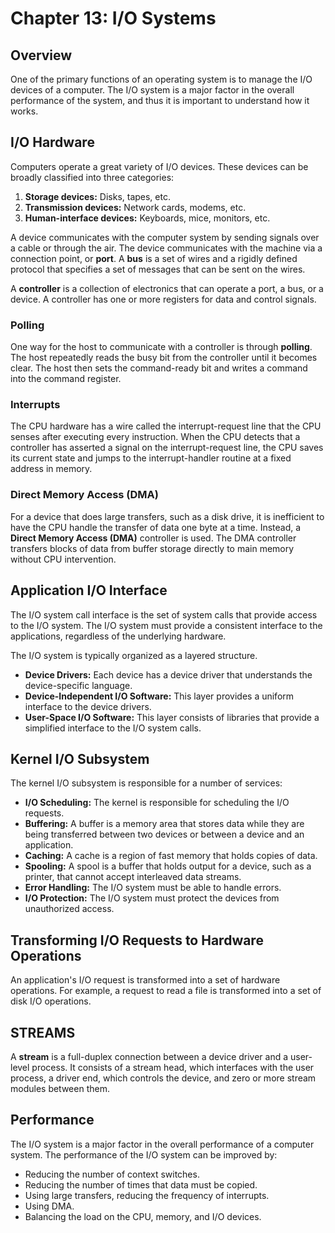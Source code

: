 # Chapter 13: I/O Systems

## Overview

One of the primary functions of an operating system is to manage the I/O devices of a computer. The I/O system is a major factor in the overall performance of the system, and thus it is important to understand how it works.

## I/O Hardware

Computers operate a great variety of I/O devices. These devices can be broadly classified into three categories:
1.  **Storage devices:** Disks, tapes, etc.
2.  **Transmission devices:** Network cards, modems, etc.
3.  **Human-interface devices:** Keyboards, mice, monitors, etc.

A device communicates with the computer system by sending signals over a cable or through the air. The device communicates with the machine via a connection point, or **port**. A **bus** is a set of wires and a rigidly defined protocol that specifies a set of messages that can be sent on the wires.

A **controller** is a collection of electronics that can operate a port, a bus, or a device. A controller has one or more registers for data and control signals.

### Polling

One way for the host to communicate with a controller is through **polling**. The host repeatedly reads the busy bit from the controller until it becomes clear. The host then sets the command-ready bit and writes a command into the command register.

### Interrupts

The CPU hardware has a wire called the interrupt-request line that the CPU senses after executing every instruction. When the CPU detects that a controller has asserted a signal on the interrupt-request line, the CPU saves its current state and jumps to the interrupt-handler routine at a fixed address in memory.

### Direct Memory Access (DMA)

For a device that does large transfers, such as a disk drive, it is inefficient to have the CPU handle the transfer of data one byte at a time. Instead, a **Direct Memory Access (DMA)** controller is used. The DMA controller transfers blocks of data from buffer storage directly to main memory without CPU intervention.

## Application I/O Interface

The I/O system call interface is the set of system calls that provide access to the I/O system. The I/O system must provide a consistent interface to the applications, regardless of the underlying hardware.

The I/O system is typically organized as a layered structure.
-   **Device Drivers:** Each device has a device driver that understands the device-specific language.
-   **Device-Independent I/O Software:** This layer provides a uniform interface to the device drivers.
-   **User-Space I/O Software:** This layer consists of libraries that provide a simplified interface to the I/O system calls.

## Kernel I/O Subsystem

The kernel I/O subsystem is responsible for a number of services:
-   **I/O Scheduling:** The kernel is responsible for scheduling the I/O requests.
-   **Buffering:** A buffer is a memory area that stores data while they are being transferred between two devices or between a device and an application.
-   **Caching:** A cache is a region of fast memory that holds copies of data.
-   **Spooling:** A spool is a buffer that holds output for a device, such as a printer, that cannot accept interleaved data streams.
-   **Error Handling:** The I/O system must be able to handle errors.
-   **I/O Protection:** The I/O system must protect the devices from unauthorized access.

## Transforming I/O Requests to Hardware Operations

An application's I/O request is transformed into a set of hardware operations. For example, a request to read a file is transformed into a set of disk I/O operations.

## STREAMS

A **stream** is a full-duplex connection between a device driver and a user-level process. It consists of a stream head, which interfaces with the user process, a driver end, which controls the device, and zero or more stream modules between them.

## Performance

The I/O system is a major factor in the overall performance of a computer system. The performance of the I/O system can be improved by:
-   Reducing the number of context switches.
-   Reducing the number of times that data must be copied.
-   Using large transfers, reducing the frequency of interrupts.
-   Using DMA.
-   Balancing the load on the CPU, memory, and I/O devices.
